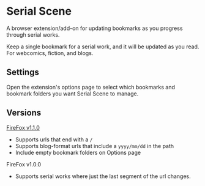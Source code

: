 # Serial Scene

A browser extension/add-on for updating bookmarks as you progress through serial works.

Keep a single bookmark for a serial work, and it will be updated as you read. For webcomics, fiction, and blogs.

## Settings

Open the extension's options page to select which bookmarks and bookmark folders you want Serial Scene to manage.

## Versions

[FireFox v1.1.0](https://addons.mozilla.org/en-US/firefox/addon/serial-scene/)
- Supports urls that end with a `/`
- Supports blog-format urls that include a `yyyy/mm/dd` in the path
- Include empty bookmark folders on Options page

FireFox v1.0.0
- Supports serial works where just the last segment of the url changes.
